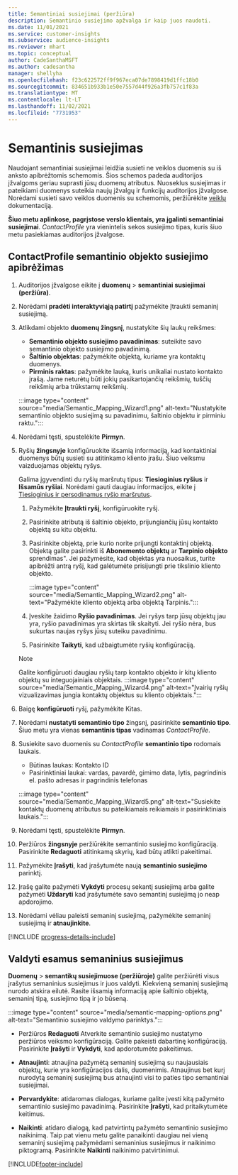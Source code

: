 ```yaml
---
title: Semantiniai susiejimai (peržiūra)
description: Semantinio susiejimo apžvalga ir kaip juos naudoti.
ms.date: 11/01/2021
ms.service: customer-insights
ms.subservice: audience-insights
ms.reviewer: mhart
ms.topic: conceptual
author: CadeSanthaMSFT
ms.author: cadesantha
manager: shellyha
ms.openlocfilehash: f23c622572ff9f967eca07de7898419d1ffc18b0
ms.sourcegitcommit: 834651b933b1e50e7557d44f926a3fb757c1f83a
ms.translationtype: MT
ms.contentlocale: lt-LT
ms.lasthandoff: 11/02/2021
ms.locfileid: "7731953"
---
```

# <a name="semantic-mappings"></a>Semantinis susiejimas

Naudojant semantiniai susiejimai leidžia susieti ne veiklos duomenis su iš anksto apibrėžtomis schemomis. Šios schemos padeda auditorijos įžvalgoms geriau suprasti jūsų duomenų atributus. Nuoseklus susiejimas ir pateikiami duomenys suteikia naujų įžvalgų ir funkcijų auditorijos įžvalgose. Norėdami susieti savo veiklos duomenis su schemomis, peržiūrėkite [veiklų](activities.md) dokumentaciją.

**Šiuo metu aplinkose, pagrįstose verslo klientais, yra įgalinti semantiniai susiejimai**. *ContactProfile* yra vienintelis sekos susiejimo tipas, kuris šiuo metu pasiekiamas auditorijos įžvalgose.

## <a name="define-a-contactprofile-semantic-entity-mapping"></a>ContactProfile semantinio objekto susiejimo apibrėžimas

1. Auditorijos įžvalgose eikite į **duomenų** > **semantiniai susiejimai (peržiūra)**.

1. Norėdami **pradėti interaktyviąją patirtį** pažymėkite Įtraukti semaninį susiejimą.

1. Atlikdami objekto **duomenų žingsnį**, nustatykite šių laukų reikšmes:

   - **Semantinio objekto susiejimo pavadinimas**: suteikite savo semantinio objekto susiejimo pavadinimą.
   - **Šaltinio objektas**: pažymėkite objektą, kuriame yra kontaktų duomenys.
   - **Pirminis raktas**: pažymėkite lauką, kuris unikaliai nustato kontakto įrašą. Jame neturėtų būti jokių pasikartojančių reikšmių, tuščių reikšmių arba trūkstamų reikšmių.

   :::image type="content" source="media/Semantic_Mapping_Wizard1.png" alt-text="Nustatykite semantinio objekto susiejimą su pavadinimu, šaltinio objektu ir pirminiu raktu.":::

1. Norėdami tęsti, spustelėkite **Pirmyn**.

1. Ryšių **žingsnyje** konfigūruokite išsamią informaciją, kad kontaktiniai duomenys būtų susieti su atitinkamo kliento įrašu. Šiuo veiksmu vaizduojamas objektų ryšys.  

   Galima įgyvendinti du ryšių maršrutų tipus: **Tiesioginius ryšius** ir **Išsamūs ryšiai**. Norėdami gauti daugiau informacijos, eikite į [Tiesioginius ir persodinamus ryšio maršrutus](relationships.md#relationship-paths).

   1. Pažymėkite **Įtraukti ryšį**, konfigūruokite ryšį.
   1. Pasirinkite atributą iš šaltinio objekto, prijungiančių jūsų kontakto objektą su kitu objektu.
   1. Pasirinkite objektą, prie kurio norite prijungti kontaktinį objektą. Objektą galite pasirinkti iš **Abonemento objektų** ar **Tarpinio objekto** sprendimas". Jei pažymėsite, kad objektas yra nuosaikus, turite apibrėžti antrą ryšį, kad galėtumėte prisijungti prie tikslinio kliento objekto.

      :::image type="content" source="media/Semantic_Mapping_Wizard2.png" alt-text="Pažymėkite kliento objektą arba objektą Tarpinis.":::

   1. Įveskite žaidimo **Ryšio pavadinimas**. Jei ryšys tarp jūsų objektų jau yra, ryšio pavadinimas yra skirtas tik skaityti. Jei ryšio nėra, bus sukurtas naujas ryšys jūsų suteiku pavadinimu.
   1. Pasirinkite **Taikyti**, kad užbaigtumėte ryšių konfigūraciją.

   > [!NOTE]
   > Galite konfigūruoti daugiau ryšių tarp kontakto objekto ir kitų kliento objektų su integuojainiais objektais.
   >  :::image type="content" source="media/Semantic_Mapping_Wizard4.png" alt-text="Įvairių ryšių vizualizavimas jungia kontaktų objektus su kliento objektais.":::

1. Baigę **konfigūruoti** ryšį, pažymėkite Kitas.

1. Norėdami **nustatyti semantinio tipo** žingsnį, pasirinkite **semantinio tipo**. Šiuo metu yra vienas **semantinis tipas** vadinamas *ContactProfile*.

1. Susiekite savo duomenis su *ContactProfile* **semantinio tipo** rodomais laukais.
   - Būtinas laukas: Kontakto ID
   - Pasirinktiniai laukai: vardas, pavardė, gimimo data, lytis, pagrindinis el. pašto adresas ir pagrindinis telefonas

   :::image type="content" source="media/Semantic_Mapping_Wizard5.png" alt-text="Susiekite kontaktų duomenų atributus su pateikiamais reikiamais ir pasirinktiniais laukais.":::

1. Norėdami tęsti, spustelėkite **Pirmyn**.

1. Peržiūros **žingsnyje** peržiūrėkite semantinio susiejimo konfigūraciją. Pasirinkite **Redaguoti** atitinkamą skyrių, kad būtų atlikti pakeitimai.

1. Pažymėkite **Įrašyti**, kad įrašytumėte naują **semantinio susiejimo** parinktį.

1. Įrašę galite pažymėti **Vykdyti** procesų sekantį susiejimą arba galite pažymėti **Uždaryti** kad įrašytumėte savo semantinį susiejimą jo neap apdorojimo.

1. Norėdami vėliau paleisti semaninį susiejimą, pažymėkite semaninį susiejimą ir **atnaujinkite**.

[!INCLUDE [progress-details-include](../includes/progress-details-pane.md)]

## <a name="manage-existing-semantic-mappings"></a>Valdyti esamus semaninius susiejimus

**Duomenų** > **semantikų susiejimuose (peržiūroje)** galite peržiūrėti visus įrašytus semaninius susiejimus ir juos valdyti. Kiekvieną semaninį susiejimą nurodo atskira eilutė. Rasite išsamią informaciją apie šaltinio objektą, semaninį tipą, susiejimo tipą ir jo būseną.

:::image type="content" source="media/semantic-mapping-options.png" alt-text="Semantinio susiejimo valdymo parinktys.":::

- Peržiūros **Redaguoti** Atverkite semantinio susiejimo nustatymo peržiūros veiksmo konfigūraciją. Galite pakeisti dabartinę konfigūraciją. Pasirinkite **Įrašyti** ir **Vykdyti**, kad apdorotumėte pakeitimus.

- **Atnaujinti**: atnaujina pažymėtą semaninį susiejimą su naujausiais objektų, kurie yra konfigūracijos dalis, duomenimis. Atnaujinus bet kurį nurodytą semaninį susiejimą bus atnaujinti visi to paties tipo semantiniai susiejimai.

- **Pervardykite**: atidaromas dialogas, kuriame galite įvesti kitą pažymėto semantinio susiejimo pavadinimą. Pasirinkite **Įrašyti**, kad pritaikytumėte keitimus.

- **Naikinti**: atidaro dialogą, kad patvirtintų pažymėto semantinio susiejimo naikinimą. Taip pat vienu metu galite panaikinti daugiau nei vieną semaninį susiejimą pažymėdami semaninius susiejimus ir naikinimo piktogramą. Pasirinkite **Naikinti** naikinimo patvirtinimui.


[!INCLUDE[footer-include](../includes/footer-banner.md)]
